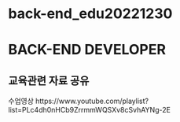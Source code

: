 # back-end_edu20221230
<h1>BACK-END DEVELOPER</h1>
<h2>교육관련 자료 공유</h2>
수업영상
https://www.youtube.com/playlist?list=PLc4dh0nHCb9ZrrmmWQSXv8cSvhAYNg-2E
